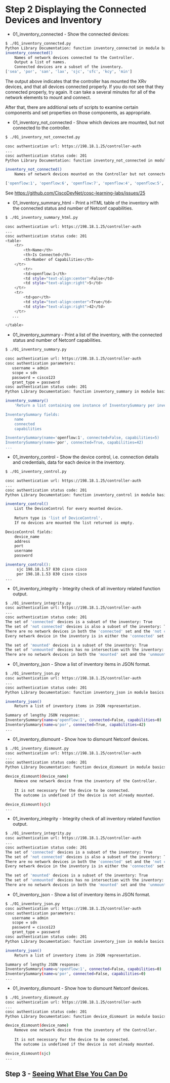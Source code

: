 # Step 2 Displaying the Connected Devices and Inventory

* 01_inventory_connected - Show the connected devices:

```bash
$ ./01_inventory_connected.py 
Python Library Documentation: function inventory_connected in module basics.inventory
inventory_connected()
    Names of network devices connected to the Controller.
    Output a list of names.
    Connected devices are a subset of the inventory.
['sea', 'por', 'san', 'lax', 'sjc', 'sfc', 'kcy', 'min']
```

The output above indicates that the controller has mounted the XRv devices, and that all devices connected properly. If you do not see that they connected properly, try again. It can take a several minutes for all of the network elements to mount and connect.

After that, there are additional sets of scripts to examine certain components and set properties on those components, as appropriate.

* 01_inventory_not_connected - Show which devices are mounted, but not connected to the controller.

```bash
$ ./01_inventory_not_connected.py

cosc authentication url: https://198.18.1.25/controller-auth
...
cosc authentication status code: 201
Python Library Documentation: function inventory_not_connected in module basics.inventory

inventory_not_connected()
    Names of network devices mounted on the Controller but not connected to the Controller.

['openflow:1', 'openflow:6', 'openflow:7', 'openflow:4', 'openflow:5', 'openflow:2', 'openflow:3']
```

See https://github.com/CiscoDevNet/cosc-learning-labs/issues/25

* 01_inventory_summary_html - Print a HTML table of the inventory with the connected status and number of Netconf capabilities.

```bash
$ ./01_inventory_summary_html.py

cosc authentication url: https://198.18.1.25/controller-auth
...
cosc authentication status code: 201
<table>
    <tr>
        <th>Name</th>
        <th>Is Connected</th>
        <th>Number of Capabilities</th>
    </tr>
        <tr>
        <td>openflow:1</th>
        <td style="text-align:center">False</td>
        <td style="text-align:right">5</td>
    </tr>
    <tr>
        <td>por</th>
        <td style="text-align:center">True</td>
        <td style="text-align:right">42</td>
    </tr>
   ...

</table>
```

* 01_inventory_summary - Print a list of the inventory, with the connected status and number of Netconf capabilities.

```bash
$ ./01_inventory_summary.py

cosc authentication url: https://198.18.1.25/controller-auth
cosc authentication parameters:
   username = admin
   scope = sdn
   password = cisco123
   grant_type = password
cosc authentication status code: 201
Python Library Documentation: function inventory_summary in module basics.inventory

inventory_summary()
    'Return a list containing one instance of InventorySummary per inventory item.

InventorySummary fields:
	name
	connected
	capabilities

InventorySummary(name='openflow:1', connected=False, capabilities=5)
InventorySummary(name='por', connected=True, capabilities=42)
...

```

* 01_inventory_control - Show the device control, i.e. connection details and credentials, data for each device in the inventory.

```bash
$ ./01_inventory_control.py

cosc authentication url: https://198.18.1.25/controller-auth
...
cosc authentication status code: 201
Python Library Documentation: function inventory_control in module basics.inventory

inventory_control()
    List the DeviceControl for every mounted device.
    
    Return type is 'list of DeviceControl'.
    If no devices are mounted the list returned is empty.

DeviceControl fields:
	device_name
	address
	port
	username
	password

inventory_control():
	 sjc 198.18.1.57 830 cisco cisco
	 por 198.18.1.53 830 cisco cisco
...
```

* 01_inventory_integrity - Integrity check of all inventory related function output.

```bash
$ ./01_inventory_integrity.py
cosc authentication url: https://198.18.1.25/controller-auth
...
cosc authentication status code: 201
The set of 'connected' devices is a subset of the inventory: True
The set of 'not connected' devices is also a subset of the inventory: True
There are no network devices in both the 'connected' set and the 'not connected' set: True
Every network device in the inventory is in either the 'connected' set or the 'not connected' set: True

The set of 'mounted' devices is a subset of the inventory: True
The set of 'unmounted' devices has no intersection with the inventory: True
There are no network devices in both the 'mounted' set and the 'unmounted' set: True
```

* 01_inventory_json - Show a list of inventory items in JSON format.

```bash
$ ./01_inventory_json.py
cosc authentication url: https://198.18.1.25/controller-auth
...
cosc authentication status code: 201
Python Library Documentation: function inventory_json in module basics.inventory

inventory_json()
    Return a list of inventory items in JSON representation.

Summary of lengthy JSON response:
InventorySummary(name=u'openflow:1', connected=False, capabilities=0)
InventorySummary(name=u'por', connected=True, capabilities=42)
...
```

* 01_inventory_dismount - Show how to dismount Netconf devices.

```bash
$ ./01_inventory_dismount.py
cosc authentication url: https://198.18.1.25/controller-auth
...
cosc authentication status code: 201
Python Library Documentation: function device_dismount in module basics.inventory

device_dismount(device_name)
    Remove one network device from the inventory of the Controller.
    
    It is not necessary for the device to be connected. 
    The outcome is undefined if the device is not already mounted.

device_dismount(sjc)
...

```

* 01_inventory_integrity - Integrity check of all inventory related function output.

```bash
$ ./01_inventory_integrity.py
cosc authentication url: https://198.18.1.25/controller-auth
...
cosc authentication status code: 201
The set of 'connected' devices is a subset of the inventory: True
The set of 'not connected' devices is also a subset of the inventory: True
There are no network devices in both the 'connected' set and the 'not connected' set: True
Every network device in the inventory is in either the 'connected' set or the 'not connected' set: True

The set of 'mounted' devices is a subset of the inventory: True
The set of 'unmounted' devices has no intersection with the inventory: True
There are no network devices in both the 'mounted' set and the 'unmounted' set: True
```

* 01_inventory_json - Show a list of inventory items in JSON format.

```bash
$ ./01_inventory_json.py
cosc authentication url: https://198.18.1.25/controller-auth
cosc authentication parameters:
   username = admin
   scope = sdn
   password = cisco123
   grant_type = password
cosc authentication status code: 201
Python Library Documentation: function inventory_json in module basics.inventory

inventory_json()
    Return a list of inventory items in JSON representation.

Summary of lengthy JSON response:
InventorySummary(name=u'openflow:1', connected=False, capabilities=0)
InventorySummary(name=u'por', connected=False, capabilities=0)
...

```

* 01_inventory_dismount - Show how to dismount Netconf devices.

```bash
$ ./01_inventory_dismount.py
cosc authentication url: https://198.18.1.25/controller-auth
...
cosc authentication status code: 201
Python Library Documentation: function device_dismount in module basics.inventory

device_dismount(device_name)
    Remove one network device from the inventory of the Controller.
    
    It is not necessary for the device to be connected. 
    The outcome is undefined if the device is not already mounted.

device_dismount(sjc)
...

```

## Step 3 - [Seeing What Else You Can Do](3.md)
